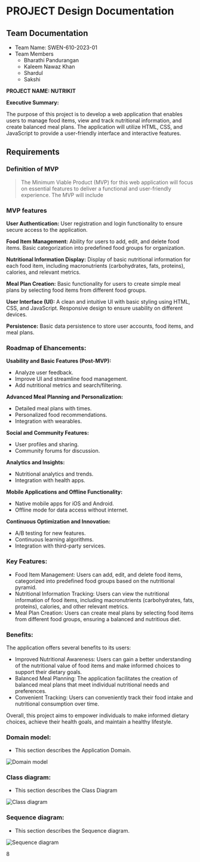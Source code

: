 ﻿# PROJECT Design Documentation

## Team Documentation
* Team Name: SWEN-610-2023-01
* Team Members
     * Bharathi Pandurangan 
     * Kaleem Nawaz Khan
     * Shardul
     * Sakshi

**PROJECT NAME: NUTRIKIT**

**Executive Summary:**

The purpose of this project is to develop a web application that enables users to manage food items, view and track nutritional information, and create balanced meal plans. The application will utilize HTML, CSS, and JavaScript to provide a user-friendly interface and interactive features.

## Requirements

### Definition of MVP
>The Minimum Viable Product (MVP) for this web application will focus on essential features to deliver a functional and user-friendly experience. The MVP will include

### MVP features
**User Authentication:**
User registration and login functionality to ensure secure access to the application.

**Food Item Management:**
Ability for users to add, edit, and delete food items.
Basic categorization into predefined food groups for organization.

**Nutritional Information Display:**
Display of basic nutritional information for each food item, including macronutrients (carbohydrates, fats, proteins), calories, and relevant metrics.

**Meal Plan Creation:**
Basic functionality for users to create simple meal plans by selecting food items from different food groups.

**User Interface (UI):**
A clean and intuitive UI with basic styling using HTML, CSS, and JavaScript.
Responsive design to ensure usability on different devices.

**Persistence:**
Basic data persistence to store user accounts, food items, and meal plans.

### Roadmap of Ehancements:
**Usability and Basic Features (Post-MVP):**
* Analyze user feedback.
* Improve UI and streamline food management.
* Add nutritional metrics and search/filtering.

**Advanced Meal Planning and Personalization:**
* Detailed meal plans with times.
* Personalized food recommendations.
* Integration with wearables.

**Social and Community Features:**
* User profiles and sharing.
* Community forums for discussion.

**Analytics and Insights:**
* Nutritional analytics and trends.
* Integration with health apps.

**Mobile Applications and Offline Functionality:**
* Native mobile apps for iOS and Android.
* Offline mode for data access without internet.

**Continuous Optimization and Innovation:**
* A/B testing for new features.
* Continuous learning algorithms.
* Integration with third-party services.

### Key Features:

- Food Item Management: Users can add, edit, and delete food items, categorized into predefined food groups based on the nutritional pyramid.
- Nutritional Information Tracking: Users can view the nutritional information of food items, including macronutrients (carbohydrates, fats, proteins), calories, and other relevant metrics.
- Meal Plan Creation: Users can create meal plans by selecting food items from different food groups, ensuring a balanced and nutritious diet.

### Benefits:

The application offers several benefits to its users:

- Improved Nutritional Awareness: Users can gain a better understanding of the nutritional value of food items and make informed choices to support their dietary goals.
- Balanced Meal Planning: The application facilitates the creation of balanced meal plans that meet individual nutritional needs and preferences.
- Convenient Tracking: Users can conveniently track their food intake and nutritional consumption over time.

Overall, this project aims to empower individuals to make informed dietary choices, achieve their health goals, and maintain a healthy lifestyle.

### Domain model:
- This section describes the Application Domain.

![Domain model](Nutrikit_Domain_model_updated.jpg)

### Class diagram:
- This section describes the Class Diagram

![Class diagram](Nutrikit_Class_diagram.png)

### Sequence diagram:
- This section describes the Sequence diagram.

![Sequence diagram](Nutrikit_Sequence_diagram_updated.png)

8



